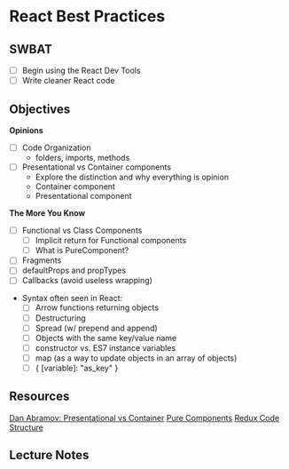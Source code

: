 React Best Practices
====================

## SWBAT

- [ ] Begin using the React Dev Tools
- [ ] Write cleaner React code

## Objectives

**Opinions**

- [ ] Code Organization
  - folders, imports, methods
- [ ] Presentational vs Container components
  - Explore the distinction and why everything is opinion
  - Container component
  - Presentational component

**The More You Know**

- [ ] Functional vs Class Components
  - [ ] Implicit return for Functional components
  - [ ] What is PureComponent?
- [ ] Fragments
- [ ] defaultProps and propTypes
- [ ] Callbacks (avoid useless wrapping)
- Syntax often seen in React:
  - [ ] Arrow functions returning objects
  - [ ] Destructuring
  - [ ] Spread (w/ prepend and append)
  - [ ] Objects with the same key/value name
  - [ ] constructor vs. ES7 instance variables
  - [ ] map (as a way to update objects in an array of objects)
  - [ ] { [variable]: "as_key" }

## Resources

[Dan Abramov: Presentational vs Container](https://medium.com/@dan_abramov/smart-and-dumb-components-7ca2f9a7c7d0)
[Pure Components](https://reactjs.org/docs/react-api.html#reactpurecomponent)
[Redux Code Structure](https://redux.js.org/faq/code-structure)

## Lecture Notes


